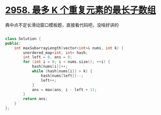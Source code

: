 # [2958. 最多 K 个重复元素的最长子数组](https://leetcode.cn/problems/length-of-longest-subarray-with-at-most-k-frequency/description/)

典中点不定长滑动窗口模板题，直接看代码吧，没啥好讲的

```cpp

class Solution {
public:
    int maxSubarrayLength(vector<int>& nums, int k) {
        unordered_map<int, int> hash;
        int left = 0, ans = 0;
        for (int i = 0; i < nums.size(); ++i) {
            hash[nums[i]]++;
            while (hash[nums[i]] > k) {
                hash[nums[left]]--;
                left++;
            }
            ans = max(ans, i - left + 1);
        }
        return ans;
    }
};
```
